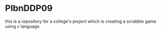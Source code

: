 # PlbnDDP09
this is a repository for a college's project which is creating a scrabble game using c language.
